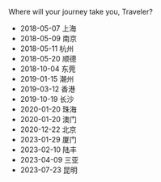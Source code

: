 Where will your journey take you, Traveler?

- 2018-05-07 上海
- 2018-05-09 南京
- 2018-05-11 杭州
- 2018-05-20 顺德
- 2018-10-04 东莞
- 2019-01-15 潮州
- 2019-03-12 香港
- 2019-10-19 长沙
- 2020-01-20 珠海
- 2020-01-20 澳门
- 2020-12-22 北京
- 2023-01-29 厦门
- 2023-02-10 陆丰
- 2023-04-09 三亚
- 2023-07-23 昆明